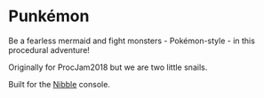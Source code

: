 # Punkémon

Be a fearless mermaid and fight monsters - Pokémon-style - in this procedural adventure!

Originally for ProcJam2018 but we are two little snails.

Built for the [Nibble][nibble] console.

[nibble]: https://github.com/pongboy/nibble

